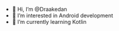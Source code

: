 - 👋 Hi, I’m @Draakedan
- 👀 I’m interested in Android development
- 🌱 I’m currently learning Kotlin

<!---
Draakedan/Draakedan is a ✨ special ✨ repository because its `README.md` (this file) appears on your GitHub profile.
You can click the Preview link to take a look at your changes.
--->
